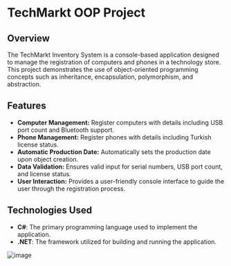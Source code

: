 # TechMarkt OOP Project

## Overview

The TechMarkt Inventory System is a console-based application designed to manage the registration of computers and phones in a technology store. This project demonstrates the use of object-oriented programming concepts such as inheritance, encapsulation, polymorphism, and abstraction.

## Features

- **Computer Management:** Register computers with details including USB port count and Bluetooth support.
- **Phone Management:** Register phones with details including Turkish license status.
- **Automatic Production Date:** Automatically sets the production date upon object creation.
- **Data Validation:** Ensures valid input for serial numbers, USB port count, and license status.
- **User Interaction:** Provides a user-friendly console interface to guide the user through the registration process.

## Technologies Used

- **C#**: The primary programming language used to implement the application.
- **.NET**: The framework utilized for building and running the application.

![image](https://github.com/user-attachments/assets/705784bd-bc3f-407f-aedf-e60bb9d328dc)
